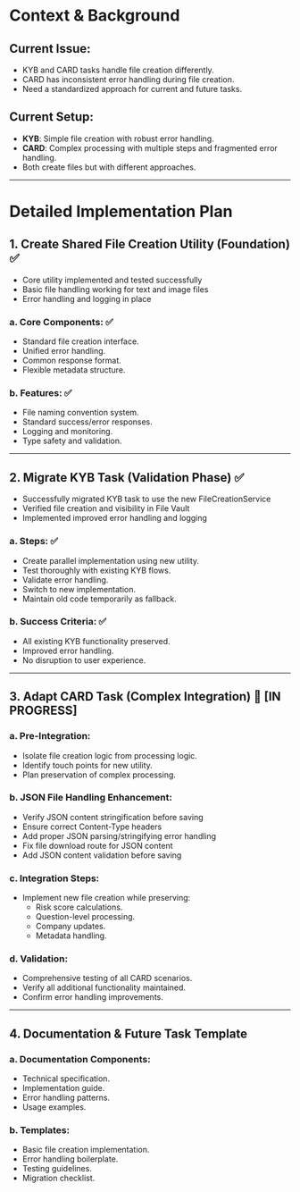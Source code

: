 # Context & Background

## Current Issue:
- KYB and CARD tasks handle file creation differently.
- CARD has inconsistent error handling during file creation.
- Need a standardized approach for current and future tasks.

## Current Setup:
- **KYB**: Simple file creation with robust error handling.
- **CARD**: Complex processing with multiple steps and fragmented error handling.
- Both create files but with different approaches.

---

# Detailed Implementation Plan

## 1. Create Shared File Creation Utility (Foundation) ✅
- Core utility implemented and tested successfully
- Basic file handling working for text and image files
- Error handling and logging in place

### a. Core Components: ✅
- Standard file creation interface.
- Unified error handling.
- Common response format.
- Flexible metadata structure.

### b. Features: ✅
- File naming convention system.
- Standard success/error responses.
- Logging and monitoring.
- Type safety and validation.

---

## 2. Migrate KYB Task (Validation Phase) ✅
- Successfully migrated KYB task to use the new FileCreationService
- Verified file creation and visibility in File Vault
- Implemented improved error handling and logging

### a. Steps: ✅
- Create parallel implementation using new utility.
- Test thoroughly with existing KYB flows.
- Validate error handling.
- Switch to new implementation.
- Maintain old code temporarily as fallback.

### b. Success Criteria: ✅
- All existing KYB functionality preserved.
- Improved error handling.
- No disruption to user experience.

---

## 3. Adapt CARD Task (Complex Integration) 🔄 [IN PROGRESS]

### a. Pre-Integration:
- Isolate file creation logic from processing logic.
- Identify touch points for new utility.
- Plan preservation of complex processing.

### b. JSON File Handling Enhancement:
- Verify JSON content stringification before saving
- Ensure correct Content-Type headers
- Add proper JSON parsing/stringifying error handling
- Fix file download route for JSON content
- Add JSON content validation before saving

### c. Integration Steps:
- Implement new file creation while preserving:
  - Risk score calculations.
  - Question-level processing.
  - Company updates.
  - Metadata handling.

### d. Validation:
- Comprehensive testing of all CARD scenarios.
- Verify all additional functionality maintained.
- Confirm error handling improvements.

---

## 4. Documentation & Future Task Template

### a. Documentation Components:
- Technical specification.
- Implementation guide.
- Error handling patterns.
- Usage examples.

### b. Templates:
- Basic file creation implementation.
- Error handling boilerplate.
- Testing guidelines.
- Migration checklist.